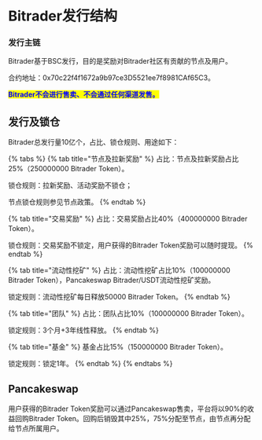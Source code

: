 # Bitrader发行结构

### 发行主链

Bitrader基于BSC发行，目的是奖励对Bitrader社区有贡献的节点及用户。

合约地址：0x70c22f4f1672a9b97ce3D5521ee7f8981CAf65C3。

<mark style="color:blue;">**Bitrader不会进行售卖、不会通过任何渠道发售。**</mark>

## 发行及锁仓

Bitrader总发行量10亿个，占比、锁仓规则、用途如下：

{% tabs %}
{% tab title="节点及拉新奖励" %}
占比：节点及拉新奖励占比25%（250000000 Bitrader Token）。

锁仓规则：拉新奖励、活动奖励不锁仓；

&#x20;                   节点锁仓规则参见节点政策。
{% endtab %}

{% tab title="交易奖励" %}
占比：交易奖励占比40%（400000000 Bitrader Token）。

锁仓规则：交易奖励不锁定，用户获得的Bitrader Token奖励可以随时提现。
{% endtab %}

{% tab title="流动性挖矿" %}
占比：流动性挖矿占比10%（100000000 Bitrader Token），Pancakeswap Bitrader/USDT流动性挖矿奖励。

锁定规则：流动性挖矿每日释放50000 Bitrader Token。
{% endtab %}

{% tab title="团队" %}
占比：团队占比10%（100000000 Bitrader Token）。

锁定规则：3个月+3年线性释放。
{% endtab %}

{% tab title="基金" %}
基金占比15%（150000000 Bitrader Token）。

锁定规则：锁定1年。
{% endtab %}
{% endtabs %}

## Pancakeswap

用户获得的Bitrader Token奖励可以通过Pancakeswap售卖，平台将以90%的收益回购Bitrader Token。回购后销毁其中25%，75%分配至节点，由节点再分配给节点所属用户。
